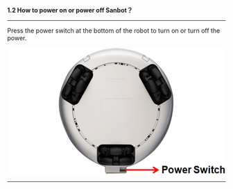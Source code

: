**1.2 How to power on or power off Sanbot？**

---

Press the power switch at the bottom of the robot to turn on or turn off the power.





![](/assets/Power-switch.png)



----





